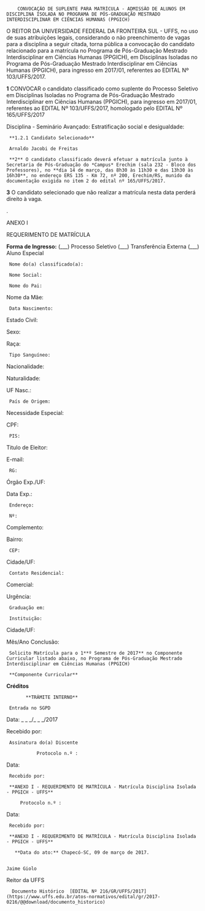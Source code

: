         CONVOCAÇÃO DE SUPLENTE PARA MATRÍCULA - ADMISSÃO DE ALUNOS EM DISCIPLINA ISOLADA NO PROGRAMA DE PÓS-GRADUAÇÃO MESTRADO INTERDISCIPLINAR EM CIÊNCIAS HUMANAS (PPGICH)  

O REITOR DA UNIVERSIDADE FEDERAL DA FRONTEIRA SUL - UFFS, no uso de suas atribuições legais, considerando o não preenchimento de vagas para a disciplina a seguir citada, torna pública a convocação do candidato relacionado para a matrícula no Programa de Pós-Graduação Mestrado Interdisciplinar em Ciências Humanas (PPGICH), em Disciplinas Isoladas no Programa de Pós-Graduação Mestrado Interdisciplinar em Ciências Humanas (PPGICH), para ingresso em 2017/01, referentes ao EDITAL Nº 103/UFFS/2017.

 **1** CONVOCAR o candidato classificado como suplente do Processo Seletivo em Disciplinas Isoladas no Programa de Pós-Graduação Mestrado Interdisciplinar em Ciências Humanas (PPGICH), para ingresso em 2017/01, referentes ao EDITAL Nº 103/UFFS/2017, homologado pelo EDITAL Nº 165/UFFS/2017

 Disciplina - Seminário Avançado: Estratificação social e desigualdade:

     **1.2.1 Candidato Selecionado**

     Arnaldo Jacobi de Freitas

     **2** O candidato classificado deverá efetuar a matrícula junto à Secretaria de Pós-Graduação do *Campus* Erechim (sala 232 - Bloco dos Professores), no **dia 14 de março, das 8h30 às 11h30 e das 13h30 às 16h30**, no endereço ERS 135 - Km 72, nº 200, Erechim/RS, munido da documentação exigida no item 2 do edital nº 165/UFFS/2017.

 **3** O candidato selecionado que não realizar a matrícula nesta data perderá direito à vaga.

 .

 ANEXO I

 REQUERIMENTO DE MATRÍCULA

 **Forma de Ingresso:** (\_\_\_) Processo Seletivo (\_\_\_) Transferência Externa (\_\_\_) Aluno Especial

     Nome do(a) classificado(a):

     Nome Social:

     Nome do Pai: 

   Nome da Mãe:

     Data Nascimento:

   Estado Civil:

   Sexo:

   Raça:

     Tipo Sanguíneo:

   Nacionalidade:

   Naturalidade:

   UF Nasc.:

     País de Origem:

   Necessidade Especial:

   CPF:

     PIS:

   Titulo de Eleitor:

   E-mail:

     RG:

   Órgão Exp./UF:

   Data Exp.:

     Endereço:

     Nº:

   Complemento:

   Bairro:

     CEP:

   Cidade/UF:

     Contato Residencial:

   Comercial:

   Urgência:

     Graduação em:

     Instituição:

   Cidade/UF:

   Mês/Ano Conclusão:

     Solicito Matrícula para o 1**º Semestre de 2017** no Componente Curricular listado abaixo, no Programa de Pós-Graduação Mestrado Interdisciplinar em Ciências Humanas (PPGICH)

     **Componente Curricular**

   **Créditos**

           **TRÂMITE INTERNO**

     Entrada no SGPD

 Data: \_ \_ \_/\_ \_ \_/2017

 Recebido por:

     Assinatura do(a) Discente

               Protocolo n.º :

   Data:

     Recebido por:

     **ANEXO I - REQUERIMENTO DE MATRÍCULA - Matrícula Disciplina Isolada - PPGICH - UFFS**

         Protocolo n.º :

   Data:

     Recebido por:

     **ANEXO I - REQUERIMENTO DE MATRÍCULA - Matrícula Disciplina Isolada - PPGICH - UFFS**

       **Data do ato:** Chapecó-SC, 09 de março de 2017.   
 

    Jaime Giolo   
 Reitor da UFFS 

      Documento Histórico  [EDITAL Nº 216/GR/UFFS/2017](https://www.uffs.edu.br/atos-normativos/edital/gr/2017-0216/@@download/documento_historico)     
      